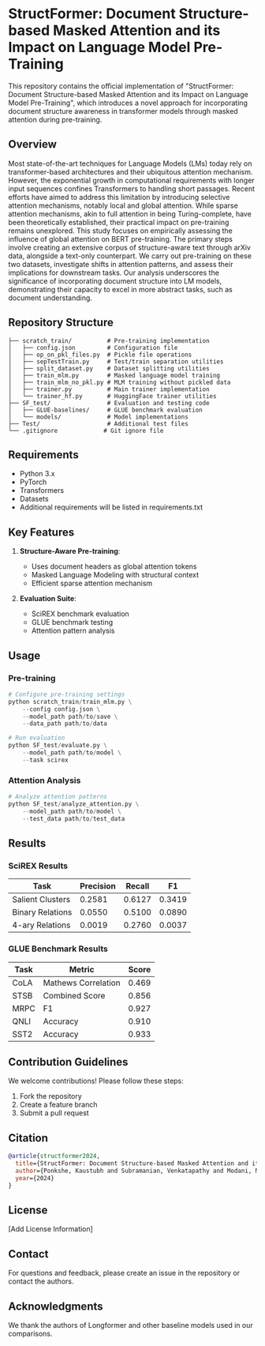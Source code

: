 # StructFormer: Document Structure-based Masked Attention and its Impact on Language Model Pre-Training

This repository contains the official implementation of "StructFormer: Document Structure-based Masked Attention and its Impact on Language Model Pre-Training", which introduces a novel approach for incorporating document structure awareness in transformer models through masked attention during pre-training.

## Overview

Most state-of-the-art techniques for Language Models (LMs) today rely on transformer-based architectures and their ubiquitous attention mechanism. However, the exponential growth in computational requirements with longer input sequences confines Transformers to handling short passages. Recent efforts have aimed to address this limitation by introducing selective attention mechanisms, notably local and global attention. While sparse attention mechanisms, akin to full attention in being Turing-complete, have been theoretically established, their practical impact on pre-training remains unexplored. This study focuses on empirically assessing the influence of global attention on BERT pre-training. The primary steps involve creating an extensive corpus of structure-aware text through arXiv data, alongside a text-only counterpart. We carry out pre-training on these two datasets, investigate shifts in attention patterns, and assess their implications for downstream tasks. Our analysis underscores the significance of incorporating document structure into LM models, demonstrating their capacity to excel in more abstract tasks, such as document understanding.

## Repository Structure

```
├── scratch_train/          # Pre-training implementation
│   ├── config.json         # Configuration file
│   ├── op_on_pkl_files.py  # Pickle file operations
│   ├── sepTestTrain.py     # Test/train separation utilities
│   ├── split_dataset.py    # Dataset splitting utilities
│   ├── train_mlm.py        # Masked language model training
│   ├── train_mlm_no_pkl.py # MLM training without pickled data
│   ├── trainer.py          # Main trainer implementation
│   └── trainer_hf.py       # HuggingFace trainer utilities
├── SF_test/                # Evaluation and testing code
│   ├── GLUE-baselines/     # GLUE benchmark evaluation
│   └── models/             # Model implementations
├── Test/                   # Additional test files
└── .gitignore             # Git ignore file
```

## Requirements

- Python 3.x
- PyTorch
- Transformers
- Datasets
- Additional requirements will be listed in requirements.txt

## Key Features

1. **Structure-Aware Pre-training**:
   - Uses document headers as global attention tokens 
   - Masked Language Modeling with structural context
   - Efficient sparse attention mechanism

2. **Evaluation Suite**:
   - SciREX benchmark evaluation
   - GLUE benchmark testing
   - Attention pattern analysis

## Usage

### Pre-training

```python
# Configure pre-training settings
python scratch_train/train_mlm.py \
    --config config.json \
    --model_path path/to/save \
    --data_path path/to/data

# Run evaluation
python SF_test/evaluate.py \
    --model_path path/to/model \
    --task scirex
```

### Attention Analysis

```python
# Analyze attention patterns
python SF_test/analyze_attention.py \
    --model_path path/to/model \
    --test_data path/to/test_data
```

## Results 

### SciREX Results
| Task | Precision | Recall | F1 |
|------|-----------|--------|----| 
| Salient Clusters | 0.2581 | 0.6127 | 0.3419 |
| Binary Relations | 0.0550 | 0.5100 | 0.0890 |
| 4-ary Relations | 0.0019 | 0.2760 | 0.0037 |

### GLUE Benchmark Results
| Task | Metric | Score |
|------|--------|-------|
| CoLA | Mathews Correlation | 0.469 |
| STSB | Combined Score | 0.856 |
| MRPC | F1 | 0.927 |
| QNLI | Accuracy | 0.910 |
| SST2 | Accuracy | 0.933 |

## Contribution Guidelines

We welcome contributions! Please follow these steps:

1. Fork the repository
2. Create a feature branch
3. Submit a pull request

## Citation

```bibtex
@article{structformer2024,
  title={StructFormer: Document Structure-based Masked Attention and its Impact on Language Model Pre-Training},
  author={Ponkshe, Kaustubh and Subramanian, Venkatapathy and Modani, Natwar and Ramakrishnan, Ganesh},
  year={2024}
}
```

## License

[Add License Information]

## Contact

For questions and feedback, please create an issue in the repository or contact the authors.

## Acknowledgments

We thank the authors of Longformer and other baseline models used in our comparisons.
